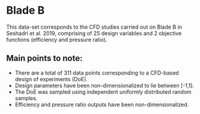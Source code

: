 # Blade B
This data-set corresponds to the CFD studies carried out on Blade B in Seshadri et al. 2019, comprising of 25 design variables and 2 objective functions (efficiency and pressure ratio).

Main points to note:
----------------------
- There are a total of 311 data points corresponding to a CFD-based design of experiments (DoE).
- Design parameters have been non-dimensionalized to lie between [-1,1].
- The DoE was sampled using independent uniformly distributed random samples.
- Efficiency and pressure ratio outputs have been non-dimensionalized. 
